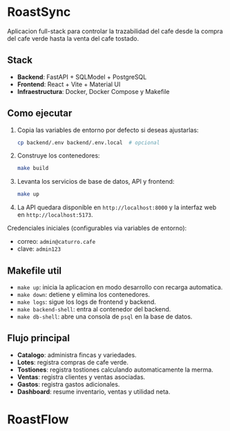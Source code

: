 # RoastSync

Aplicacion full-stack para controlar la trazabilidad del cafe desde la compra del cafe verde hasta la venta del cafe tostado.

## Stack

- **Backend**: FastAPI + SQLModel + PostgreSQL
- **Frontend**: React + Vite + Material UI
- **Infraestructura**: Docker, Docker Compose y Makefile

## Como ejecutar

1. Copia las variables de entorno por defecto si deseas ajustarlas:
   ```bash
   cp backend/.env backend/.env.local  # opcional
   ```
2. Construye los contenedores:
   ```bash
   make build
   ```
3. Levanta los servicios de base de datos, API y frontend:
   ```bash
   make up
   ```
4. La API quedara disponible en `http://localhost:8000` y la interfaz web en `http://localhost:5173`.

Credenciales iniciales (configurables via variables de entorno):
- correo: `admin@caturro.cafe`
- clave: `admin123`

## Makefile util

- `make up`: inicia la aplicacion en modo desarrollo con recarga automatica.
- `make down`: detiene y elimina los contenedores.
- `make logs`: sigue los logs de frontend y backend.
- `make backend-shell`: entra al contenedor del backend.
- `make db-shell`: abre una consola de `psql` en la base de datos.

## Flujo principal

- **Catalogo**: administra fincas y variedades.
- **Lotes**: registra compras de cafe verde.
- **Tostiones**: registra tostiones calculando automaticamente la merma.
- **Ventas**: registra clientes y ventas asociadas.
- **Gastos**: registra gastos adicionales.
- **Dashboard**: resume inventario, ventas y utilidad neta.
# RoastFlow
